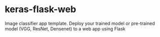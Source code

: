 # keras-flask-web
Image classifier app template. Deploy your trained model or pre-trained model (VGG, ResNet, Densenet) to a web app using Flask
